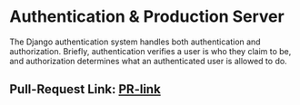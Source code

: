 # Authentication & Production Server

The Django authentication system handles both authentication and authorization. Briefly, authentication verifies a user is who they claim to be, and authorization determines what an authenticated user is allowed to do. 

## Pull-Request Link: [PR-link]()